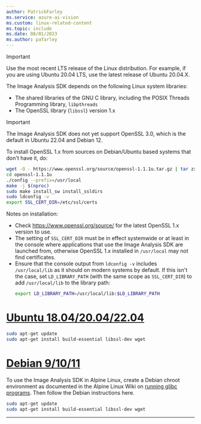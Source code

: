 ```yaml
---
author: PatrickFarley
ms.service: azure-ai-vision
ms.custom: linux-related-content
ms.topic: include
ms.date: 08/01/2023
ms.author: pafarley
---
```


> [!IMPORTANT]
> Use the most recent LTS release of the Linux distribution. For example, if you are using Ubuntu 20.04 LTS, use the latest release of Ubuntu 20.04.X.

The Image Analysis SDK depends on the following Linux system libraries:

- The shared libraries of the GNU C library, including the POSIX Threads Programming library, `libpthreads`
- The OpenSSL library (`libssl`) version 1.x

> [!IMPORTANT]
> The Image Analysis SDK does not yet support OpenSSL 3.0, which is the default in Ubuntu 22.04 and Debian 12. 

To install OpenSSL 1.x from sources on Debian/Ubuntu based systems that don't have it, do:
```Bash
wget -O - https://www.openssl.org/source/openssl-1.1.1u.tar.gz | tar zxf -
cd openssl-1.1.1u
./config --prefix=/usr/local
make -j $(nproc)
sudo make install_sw install_ssldirs
sudo ldconfig -v
export SSL_CERT_DIR=/etc/ssl/certs
```
Notes on installation:
- Check https://www.openssl.org/source/ for the latest OpenSSL 1.x version to use.
- The setting of `SSL_CERT_DIR` must be in effect systemwide or at least in the console where applications that use the Image Analysis SDK are launched from, otherwise OpenSSL 1.x installed in `/usr/local` may not find certificates.
- Ensure that the console output from `ldconfig -v` includes `/usr/local/lib` as it should on modern systems by default. If this isn't the case, set `LD_LIBRARY_PATH` (with the same scope as `SSL_CERT_DIR`) to add `/usr/local/lib` to the library path:
  ```Bash
  export LD_LIBRARY_PATH=/usr/local/lib:$LD_LIBRARY_PATH
  ```

# [Ubuntu 18.04/20.04/22.04](#tab/ubuntu)

```Bash
sudo apt-get update
sudo apt-get install build-essential libssl-dev wget
```

# [Debian 9/10/11](#tab/debian)

To use the Image Analysis SDK in Alpine Linux, create a Debian chroot environment as documented in the Alpine Linux Wiki on [running glibc programs](https://wiki.alpinelinux.org/wiki/Running_glibc_programs). Then follow the Debian instructions here.

```Bash
sudo apt-get update
sudo apt-get install build-essential libssl-dev wget
```

---
